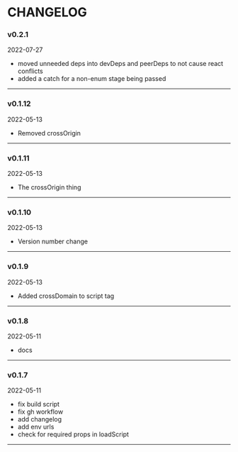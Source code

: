 # CHANGELOG 

### v0.2.1  
2022-07-27  
 
- moved unneeded deps into devDeps and peerDeps to not cause react conflicts   
- added a catch for a non-enum stage being passed    
---  
  

### v0.1.12  
2022-05-13  
 
- Removed crossOrigin    
---  
  

### v0.1.11  
2022-05-13  
 
- The crossOrigin thing    
---  
  

### v0.1.10  
2022-05-13  
 
- Version number change    
---  
  

### v0.1.9  
2022-05-13  
 
- Added crossDomain to script tag    
---  
  

### v0.1.8  
2022-05-11  
 
- docs    
---  
  

### v0.1.7  
2022-05-11  
 
- fix build script   
- fix gh workflow   
- add changelog   
- add env urls   
- check for required props in loadScript    
---  
 